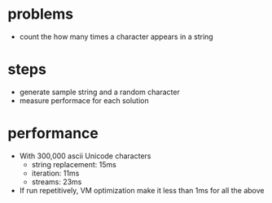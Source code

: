 # problems
- count the how many times a character appears in a string
# steps
- generate sample string and a random character
- measure performace for each solution
# performance
- With 300,000 ascii Unicode characters
  - string replacement: 15ms
  - iteration: 11ms
  - streams: 23ms
- If run repetitively, VM optimization make it less than 1ms for all the above
